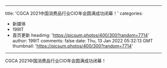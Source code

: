 
---
title: 'CGCA 2021中国消费品行业CIO年会圆满成功闭幕！'
categories: 
 - 新媒体
 - 199IT
 - 首页更新
headimg: 'https://picsum.photos/400/300?random=7714'
author: 199IT
comments: false
date: Thu, 13 Jan 2022 05:32:13 GMT
thumbnail: 'https://picsum.photos/400/300?random=7714'
---

<div>   
CGCA 2021中国消费品行业CIO年会圆满成功闭幕！  
</div>
            